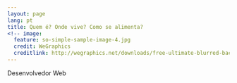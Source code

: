 ```yaml
---
layout: page
lang: pt
title: Quem é? Onde vive? Como se alimenta?
<!-- image:
  feature: so-simple-sample-image-4.jpg
  credit: WeGraphics
  creditlink: http://wegraphics.net/downloads/free-ultimate-blurred-background-pack/ -->
---
```


Desenvolvedor Web